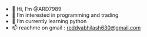 - 👋 Hi, I’m @ARD7989
- 👀 I’m interested in programming and trading
- 🌱 I’m currently learning python
- 📫 reachme on gmail : reddyabhilash630@gmail.com

<!---
ARD7989/ARD7989 is a ✨ special ✨ repository because its `README.md` (this file) appears on your GitHub profile.
You can click the Preview link to take a look at your changes.
--->
